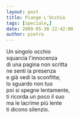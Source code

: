 ```yaml
---
layout: post
title: Piange L'Occhio
tags: [speciale,]
date: 2009-05-30 22:42:00
author: pietro
---
```

Un singolo occhio<br/>squarcia l'innocenza<br/>di una pagina non scritta<br/>ne senti la presenza<br/>e già vedi la sconfitta;<br/>lo sguardo non tuo<br/>poi si spegne lentamente,<br/>ti ricorda un poco il suo<br/>ma le lacrime più lente<br/>ti dicono silenzio.

